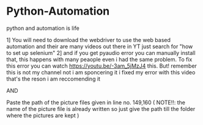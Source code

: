 # Python-Automation
python and automation is life

1] You will need to download the webdriver to use the web based automation and their are many videos out there in YT just search for "how to set up selenium"
2] and if you get pyaudio error you can manually install that, this happens with many peaople even i had the same problem. To fix this error you can watch https://youtu.be/-3am_5jMzJ4 this. But! remember this is not my channel not i am sponcering it i fixed my error with this video that's the reson i am reccomending it

AND 

Paste the path of the picture files given in line no. 149,160 ( NOTE!!: the name of the picture file is already written so just give the path till the folder where the pictures are kept )
